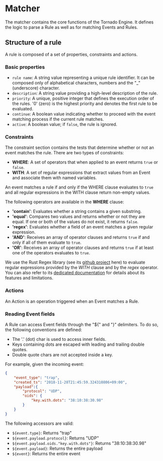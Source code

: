 # Matcher

The matcher contains the core functions of the Tornado Engine.  It defines the logic to parse a
Rule as well as for matching Events and Rules. 



## Structure of a rule

A rule is composed of a set of properties, constraints and actions.



### Basic properties

- `rule name`:  A string value representing a unique rule identifier.  It can be composed only of
  alphabetical characters, numbers and the "_" (underscore) character.
- `description`:  A string value providing a high-level description of the rule.
- `priority`:  A unique, positive integer that defines the execution order of the rules.
  '0' (zero) is the highest priority and denotes the first rule to be evaluated.
- `continue`:  A boolean value indicating whether to proceed with the event matching process if the current rule matches.
- `active`:  A boolean value; if `false`, the rule is ignored.



### Constraints

The constraint section contains the tests that determine whether or not an event matches the rule.
There are two types of constraints:

- __WHERE__:  A set of operators that when applied to an event returns `true` or `false`.
- __WITH__:  A set of regular expressions that extract values from an Event and associate them
  with named variables.

An event matches a rule if and only if the WHERE clause evaluates to `true` and all regular
expressions in the WITH clause return non-empty values.

The following operators are available in the __WHERE__ clause:
- __'contain'__: Evaluates whether a string contains a given substring.
- __'equal'__:  Compares two values and returns whether or not they are equal.  If one or both of
  the values do not exist, it returns `false`.
- __'regex'__:  Evaluates whether a field of an event matches a given regular expression.
- __'AND'__:  Receives an array of operator clauses and returns `true` if and only if all of them
  evaluate to `true`.
- __'OR'__:  Receives an array of operator clauses and returns `true` if at least one of the
  operators evaluates to `true`.

We use the Rust Regex library (see its [github project](https://github.com/rust-lang/regex) here)
to evaluate regular expressions provided by the _WITH_ clause and by the _regex_ operator.
You can also refer to its [dedicated documentation](https://docs.rs/regex) for details about its
features and limitations.  



### Actions

An Action is an operation triggered when an Event matches a Rule.  



### Reading Event fields

A Rule can access Event fields through the "${" and "}" delimiters.  To do so, the following
conventions are defined:
- The '.' (dot) char is used to access inner fields.
- Keys containing dots are escaped with leading and trailing double quotes.
- Double quote chars are not accepted inside a key.

For example, given the incoming event:
```json
{
    "event_type": "trap",
    "created_ts": "2018-11-28T21:45:59.324310806+09:00",
    "payload":{
        "protocol": "UDP",
        "oids": {
            "key.with.dots": "38:10:38:30.98"
        }
    }
}
```

The following accessors are valid:
- `${event.type}`:  Returns "trap"
- `${event.payload.protocol}`:  Returns "UDP"
- `${event.payload.oids."key.with.dots"}`:  Returns "38:10:38:30.98"
- `${event.payload}`:  Returns the entire payload
- `${event}`: Returns the entire event
 

